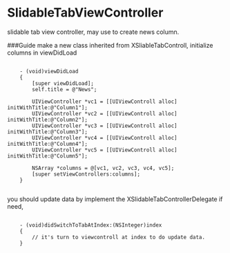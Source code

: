 SlidableTabViewController
=========================

slidable tab view controller, may use to create news column. 

###Guide
make a new class inherited from XSliableTabControll, initialize columns in viewDidLoad

``` objc

    - (void)viewDidLoad 
    {
	    [super viewDidLoad];
	    self.title = @"News";
			
	    UIViewController *vc1 = [[UIViewControll alloc] initWithTitle:@"Column1"];
	    UIViewController *vc2 = [[UIViewControll alloc] initWithTitle:@"Column2"];
	    UIViewController *vc3 = [[UIViewControll alloc] initWithTitle:@"Column3"];
	    UIViewController *vc4 = [[UIViewControll alloc] initWithTitle:@"Column4"];
	    UIViewController *vc5 = [[UIViewControll alloc] initWithTitle:@"Column5"];
		
	    NSArray *columns = @[vc1, vc2, vc3, vc4, vc5];
	    [super setViewControllers:columns];
    }
	
```

you should update data by implement the XSlidableTabControllerDelegate if need,

``` objc

    - (void)didSwitchToTabAtIndex:(NSInteger)index
    {
    	// it's turn to viewcontroll at index to do update data.
    }

```
